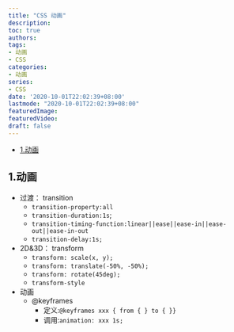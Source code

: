 ```yaml
---
title: "CSS 动画"
description:
toc: true
authors:
tags:
- 动画
- CSS
categories:
- 动画
series:
- CSS
date: '2020-10-01T22:02:39+08:00'
lastmode: "2020-10-01T22:02:39+08:00"
featuredImage:
featuredVideo:
draft: false
---
```

- [1.动画](#1动画)

## 1.动画

- 过渡： transition
  - ```transition-property:all```
  - ```transition-duration:1s```;
  - ```transition-timing-function:linear||ease||ease-in||ease-out||ease-in-out```
  - ```transition-delay:1s;```
- 2D&3D： transform
  - ```transform: scale(x, y);```
  - ```transform: translate(-50%, -50%);```
  - ```transform: rotate(45deg);```
  - ```transform-style```
- 动画
  - @keyframes
    - 定义:```@keyframes xxx { from { } to { }}```
    - 调用:```animation: xxx 1s;```
